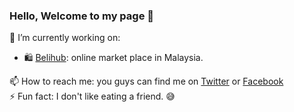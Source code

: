 ### Hello, Welcome to my page 👋

<!--
**bangsyir/bangsyir** is a ✨ _special_ ✨ repository because its `README.md` (this file) appears on your GitHub profile.

Here are some ideas to get you started: -->

 🔭 I’m currently working on: 
 * 🛍️ [Belihub](https://belihub.com): online market place in Malaysia. <br>
 
 📫 How to reach me: you guys can find me on [Twitter](https://twitter.com/bangsyir) or [Facebook](https://facebook.com/abcdefghijklmnopkrstuvwxyz1234567890/) <br>
 ⚡ Fun fact: I don't like eating a friend. 😅


